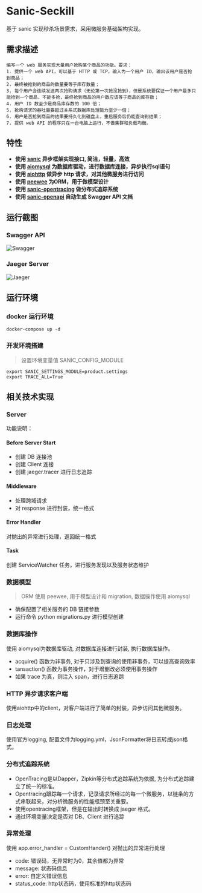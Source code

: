 # Sanic-Seckill

基于 sanic 实现秒杀场景需求，采用微服务基础架构实现。

## 需求描述
	编写一个 web 服务实现大量用户抢购某个商品的功能。要求：
	1. 提供一个 web API，可以基于 HTTP 或 TCP，输入为一个用户 ID，输出该用户是否抢到商品；
	2. 最终被抢到的商品的数量要等于库存数量；
	3. 每个用户会连续发送两次抢购请求（无论第一次抢没抢到），但是系统要保证一个用户最多只能抢到一个商品，不能多抢，最终抢到商品的用户数应该等于商品的库存数；
	4. 用户 ID 数至少是商品库存数的 100 倍；
	5. 抢购请求的吞吐量要超过关系式数据库处理能力至少一倍；
	6. 用户是否抢到商品的结果要持久化到磁盘上，重启服务后仍能查询到结果；
	7. 提供 web API 的程序只在一台电脑上运行，不做集群和负载均衡。

## 特性
* **使用 [sanic][sanic] 异步框架实现接口, 简洁，轻量，高效**
* **使用 [aiomysql][aiomysql] 为数据库驱动，进行数据库连接，异步执行sql语句**
* **使用 [aiohttp][aiohttp] 做异步 http 请求，对其他微服务进行访问**
* **使用 [peewee][peewee] 为ORM，用于做模型设计**
* **使用 [sanic-opentracing][sanic-opentracing] 做分布式追踪系统**
* **使用 [sanic-openapi][sanic-openapi] 自动生成 Swagger API 文档**

[sanic]: https://github.com/huge-success/sanic
[aiomysql]: https://github.com/aio-libs/aiomysql
[aiohttp]:https://github.com/aio-libs/aiohttp
[peewee]: https://github.com/coleifer/peewee
[sanic-opentracing]: https://github.com/shady-robot/sanic-opentracing
[sanic-openapi]: https://github.com/huge-success/sanic-openapi

## 运行截图

### Swagger API
![Swagger](https://github.com/itechub/seckill-sanic/raw/master/assets/images/swagger_sanic.jpg)

### Jaeger Server
![Jaeger](https://github.com/itechub/seckill-sanic/raw/master/assets/images/jaeger_sanic.jpg)

## 运行环境
### docker 运行环境
```
docker-compose up -d
```

### 开发环境搭建
> 设置环境变量值 SANIC_CONFIG_MODULE

```
export SANIC_SETTINGS_MODULE=product.settings
export TRACE_ALL=True
```

## 相关技术实现
### Server
功能说明：

#### Before Server Start

* 创建 DB 连接池
* 创建 Client 连接
* 创建 jaeger.tracer 进行日志追踪

#### Middleware

* 处理跨域请求
* 对 response 进行封装，统一格式

#### Error Handler

对抛出的异常进行处理，返回统一格式

#### Task

创建 ServiceWatcher 任务，进行服务发现以及服务状态维护


### 数据模型

> ORM 使用 peewee, 用于模型设计和 migration, 数据操作使用 aiomysql

* 确保配置了相关服务的 DB 链接参数
* 运行命令 python migrations.py 进行模型创建


### 数据库操作 
使用 aiomysql为数据库驱动, 对数据库连接进行封装, 执行数据库操作。

* acquire() 函数为非事务, 对于只涉及到查询的使用非事务，可以提高查询效率
* tansaction() 函数为事务操作，对于增删改必须使用事务操作
* 如果 trace 为真，则注入 span，进行日志追踪


### HTTP 异步请求客户端

使用aiohttp中的client，对客户端进行了简单的封装，异步访问其他微服务。


### 日志处理
使用官方logging, 配置文件为logging.yml，JsonFormatter将日志转成json格式。


### 分布式追踪系统

* OpenTracing是以Dapper，Zipkin等分布式追踪系统为依据, 为分布式追踪建立了统一的标准。
* Opentracing跟踪每一个请求，记录请求所经过的每一个微服务，以链条的方式串联起来，对分析微服务的性能瓶颈至关重要。
* 使用opentracing框架，但是在输出时转换成 jaeger 格式。
* 通过环境变量决定是否对 DB、Client 进行追踪


### 异常处理

使用 app.error_handler = CustomHander() 对抛出的异常进行处理

* code: 错误码，无异常时为0，其余值都为异常
* message: 状态码信息
* error: 自定义错误信息
* status_code: http状态码，使用标准的http状态码


